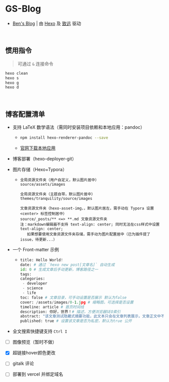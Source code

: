 # GS-Blog
- [Ben's Blog](http://www.ben43.cn/) | 由 [Hexo](https://hexo.io/) 及 [致远](https://github.com/hooozen/hexo-theme-tranquility) 驱动

<br />

## 惯用指令

> 可通过 `&` 连接命令

```bash
hexo clean
hexo s
hexo g
hexo d
```

<br />

## 博客配置清单

- 支持 LaTeX 数学语法（需同时安装项目依赖和本地应用：pandoc）

  - ```bash
    npm install hexo-renderer-pandoc --save
    ```

  - [官网下载本地应用](https://pandoc.org/installing.html)

- 博客部署（hexo-deployer-git）

- 图片存储（Hexo+Typora）

  - ```
    全局资源文件夹（用户自定义，默认图片居中）
    source/assets/images
    
    全局资源文件夹（主题自带，默认图片居中）
    themes/tranquility/source/images
    
    文章资源文件夹（hexo-asset-img，，默认图片居左，需手动在 Typora 设置 <center> 标签控制居中）
    source/_posts/** <=> **.md 文章资源文件夹
    注：markdown编辑器不支持 text-align: center; 同时无法在css样式中设置 text-align: center;
       如果想要使用文章资源文件夹存储，需手动为图片配置居中（已为插件提了issue，待更新...）
    ```

- 一个 Front-matter 示例

  - ```python
    title: Hello World!
    date: # 通过 `hexo new post[文章名]` 自动生成
    id: 0 # 生成文章后手动更新，博客路径之一
    tags:
    categories: 
     - developer
     - science
     - life
    toc: false # 文章目录，可手动设置是否展示 默认为false
    cover: /assets/images/0-1.jpg # 缩略图，可选择是否设置
    timeline: article # 首页时间线
    description: 你好，世界！# 描述，方便浏览器SEO索引
    abstract: "该文章测试隐藏式摘要功能，此文本只会在文章列表展示，文章正文中不再出现。" # 优先级比 <!-- more --> 高
    published: true # 设置该文章是否为私密，默认为true 公开
    ```

- 全文搜索快捷键支持 `Ctrl I`

- [ ] 图像预览（暂时不做）

- [x] 超链接hover颜色更改

- [ ] gitalk 评论

- [ ] 部署到 vercel 并绑定域名
